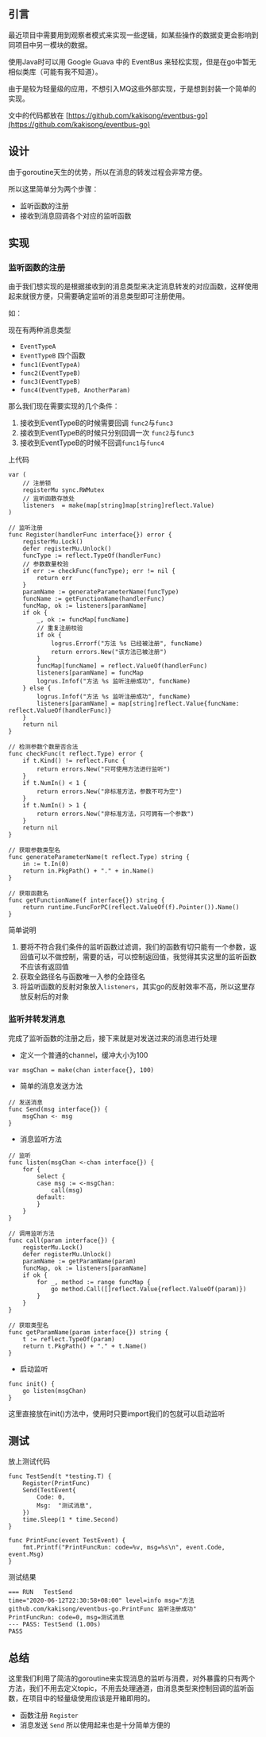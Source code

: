 ## 引言

最近项目中需要用到观察者模式来实现一些逻辑，如某些操作的数据变更会影响到同项目中另一模块的数据。

使用Java时可以用 Google Guava 中的 EventBus 来轻松实现，但是在go中暂无相似类库（可能有我不知道）。

由于是较为轻量级的应用，不想引入MQ这些外部实现，于是想到封装一个简单的实现。

文中的代码都放在 [https://github.com/kakisong/eventbus-go](https://github.com/kakisong/eventbus-go)

## 设计

由于goroutine天生的优势，所以在消息的转发过程会非常方便。

所以这里简单分为两个步骤：

- 监听函数的注册
- 接收到消息回调各个对应的监听函数

## 实现

### 监听函数的注册

由于我们想实现的是根据接收到的消息类型来决定消息转发的对应函数，这样使用起来就很方便，只需要确定监听的消息类型即可注册使用。

如：

现在有两种消息类型

- `EventTypeA`
- `EventTypeB`
四个函数
- `func1(EventTypeA)`
- `func2(EventTypeB)`
- `func3(EventTypeB)`
- `func4(EventTypeB, AnotherParam)`

那么我们现在需要实现的几个条件：

1. 接收到EventTypeB的时候需要回调 `func2`与`func3`
2. 接收到EventTypeB的时候只分别回调一次 `func2`与`func3`
3. 接收到EventTypeB的时候不回调`func1`与`func4`

上代码

```
var (
    // 注册锁
	registerMu sync.RWMutex
    // 监听函数存放处
	listeners  = make(map[string]map[string]reflect.Value)
)

// 监听注册
func Register(handlerFunc interface{}) error {
	registerMu.Lock()
	defer registerMu.Unlock()
	funcType := reflect.TypeOf(handlerFunc)
	// 参数数量校验
	if err := checkFunc(funcType); err != nil {
		return err
	}
	paramName := generateParameterName(funcType)
	funcName := getFunctionName(handlerFunc)
	funcMap, ok := listeners[paramName]
	if ok {
		_, ok := funcMap[funcName]
		// 重复注册校验
		if ok {
			logrus.Errorf("方法 %s 已经被注册", funcName)
			return errors.New("该方法已被注册")
		}
		funcMap[funcName] = reflect.ValueOf(handlerFunc)
		listeners[paramName] = funcMap
		logrus.Infof("方法 %s 监听注册成功", funcName)
	} else {
		logrus.Infof("方法 %s 监听注册成功", funcName)
		listeners[paramName] = map[string]reflect.Value{funcName: reflect.ValueOf(handlerFunc)}
	}
	return nil
}

// 检测参数个数是否合法
func checkFunc(t reflect.Type) error {
	if t.Kind() != reflect.Func {
		return errors.New("只可使用方法进行监听")
	}
	if t.NumIn() < 1 {
		return errors.New("非标准方法，参数不可为空")
	}
	if t.NumIn() > 1 {
		return errors.New("非标准方法，只可拥有一个参数")
	}
	return nil
}

// 获取参数类型名
func generateParameterName(t reflect.Type) string {
	in := t.In(0)
	return in.PkgPath() + "." + in.Name()
}

// 获取函数名
func getFunctionName(f interface{}) string {
	return runtime.FuncForPC(reflect.ValueOf(f).Pointer()).Name()
}
```

简单说明

1. 要将不符合我们条件的监听函数过滤调，我们的函数有切只能有一个参数，返回值可以不做控制，需要的话，可以控制返回值，我觉得其实这里的监听函数不应该有返回值
2. 获取全路径名与函数唯一入参的全路径名
3. 将监听函数的反射对象放入`listeners`，其实go的反射效率不高，所以这里存放反射后的对象

### 监听并转发消息

完成了监听函数的注册之后，接下来就是对发送过来的消息进行处理

- 定义一个普通的channel，缓冲大小为100

```
var msgChan = make(chan interface{}, 100)
```

- 简单的消息发送方法

```
// 发送消息
func Send(msg interface{}) {
	msgChan <- msg
}
```

- 消息监听方法

```
// 监听
func listen(msgChan <-chan interface{}) {
	for {
		select {
		case msg := <-msgChan:
			call(msg)
		default:
		}
	}
}

// 调用监听方法
func call(param interface{}) {
	registerMu.Lock()
	defer registerMu.Unlock()
	paramName := getParamName(param)
	funcMap, ok := listeners[paramName]
	if ok {
		for _, method := range funcMap {
			go method.Call([]reflect.Value{reflect.ValueOf(param)})
		}
	}
}

// 获取类型名
func getParamName(param interface{}) string {
	t := reflect.TypeOf(param)
	return t.PkgPath() + "." + t.Name()
}
```

- 启动监听

```
func init() {
	go listen(msgChan)
}
```

这里直接放在init()方法中，使用时只要import我们的包就可以启动监听

## 测试

放上测试代码

```
func TestSend(t *testing.T) {
	Register(PrintFunc)
	Send(TestEvent{
		Code: 0,
		Msg:  "测试消息",
	})
	time.Sleep(1 * time.Second)
}

func PrintFunc(event TestEvent) {
	fmt.Printf("PrintFuncRun: code=%v, msg=%s\n", event.Code, event.Msg)
}
```

测试结果

```
=== RUN   TestSend
time="2020-06-12T22:30:58+08:00" level=info msg="方法 github.com/kakisong/eventbus-go.PrintFunc 监听注册成功"
PrintFuncRun: code=0, msg=测试消息
--- PASS: TestSend (1.00s)
PASS
```

## 总结

这里我们利用了简洁的goroutine来实现消息的监听与消费，对外暴露的只有两个方法，我们不用去定义topic，不用去处理通道，由消息类型来控制回调的监听函数，在项目中的轻量级使用应该是开箱即用的。

- 函数注册 `Register`
- 消息发送 `Send`
所以使用起来也是十分简单方便的
